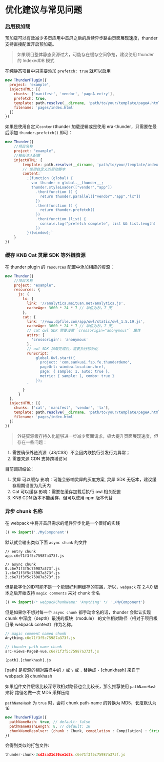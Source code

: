 # 优化建议与常见问题

### 启用预加载

预加载可以有效减少多页应用中首屏之后的后续异步路由页面展现速度，thunder 支持直接配置开启预加载。

> 如果项目整体静态资源过大，可能存在缓存空间争抢，建议使用 thunder 的 IndexedDB 模式

在纯静态项目中只需要添加 `prefetch: true` 就可以启用

```javascript
new ThunderPlugin({
  project: 'example',
  injectHTML: [{
    chunks: ['manifest', 'vendor', 'pageA-entry'],
    prefetch: true,
    template: path.resolve(__dirname, 'path/to/your/template/pageA.html'),
    filename: 'pages/index.html'
  }]
})
```

如果是使用自定义`content`thunder 加载逻辑或是使用 era-thunder，只需要在最后添加 `thunder.prefetch()` 即可：

```javascript
new Thunder({
    //项目名称
    project: "example",
    //模板注入配置
    injectHTML: {
        template: path.resolve(__dirname, 'path/to/your/template/index.html'),
        // 使用自定义的启动脚本
        content:`
          ;(function (global) {
            var thunder = global.__thunder__;
            thunder.styleLoader(["vendor","app"])
              .then(function () {
                return thunder.parallel(["vendor","app","lx"])
              })
              .then(function () {
                return thunder.prefetch()
              })
              .then(function (list) {
                console.log("prefetch complete", list && list.length)
              })
          })(window);`
    }
})
```


### 缓存 KNB Cat 灵犀 SDK 等外链资源

在 thunder plugin 的 `resources` 配置中添加相应的资源：

```javascript
new Thunder({
    //项目名称
    project: "example",
    resources: {
      js: {
        lx: {
          link: '//analytics.meituan.net/analytics.js',
          cacheAge: 3600 * 24 * 7 // 单位为秒，7 天
        },
        cat: {
          link: '//www.dpfile.com/app/owl/static/owl_1.5.19.js',
          cacheAge: 3600 * 24 * 7 // 单位为秒，7 天,
          // cat owl SDK 需要设置 `crossorigin="anonymous"` 属性
          attrs: {
            'crossorigin': 'anonymous'
          },
          // owl SDK 加载完成后，需要执行初始化
          runScript: `
              global.Owl.start({ 
                project: 'com.sankuai.fsp.fe.thunderdemo',
                pageUrl: window.location.href,
                page: { sample: 1, auto: true },
                metric: { sample: 1, combo: true }
              });
          `
        }
      }
  },
  injectHTML: [{
    chunks: ['cat', 'manifest', 'vendor', 'lx'],
    template: path.resolve(__dirname, 'path/to/your/template/pageA.html'),
    filename: 'pages/index.html'
  }]
})
```

> 外链资源缓存持久化能够进一步减少页面请求，极大提升页面展现速度，但存在一些问题：
1. 需要确保外链资源（JS/CSS）不会因内联执行引发行为异常；
2. 需要来源 CDN 支持跨域访问

目前调研结论：

1. 灵犀 可以缓存  影响：可能会影响灵犀的灰度方案, 灵犀 SDK 无版本，建议缓存周期设置为几天内
2. Cat 可以缓存  影响：需要在缓存加载后执行 owl 相关配置
3. KNB  CDN 版本不能缓存，但可以使用 npm 版本代替


### 异步 chunk 名称

在 webpack 中将非首屏需求的组件异步化是一个很好的实践

```javascript
() => import('./MyComponent')
```

默认就会输出类似下面 `async chunk` 的文件

```
// entry chunk
app.c6e71f3f5c75987a373f.js

// async chunk
0.c6e71f3f5c75987a373f.js
1.c6e71f3f5c75987a373f.js
2.c6e71f3f5c75987a373f.js
```

但是数字化的ID可能不是一个能很好利用缓存的实践，所以，`webpack` 在 2.4.0 版本之后开始支持 `magic comments` 来对 chunk 命名

```javascript
() => import(/* webpackChunkName: 'Anything' */ './MyComponent')
```

但是如果你不想对每一个 `async chunk` 都手动命名的话，thunder 会默认实现 chunk 中深度（depth）最浅的模块（module） 的文件相对路径（相对于项目根目录 webpack.context）作为名称。

```javascript
// magic comment named chunk
Anything.c6e71f3f5c75987a373f.js

// thunder path name chunk
src-views-PageB-vue.c6e71f3f5c75987a373f.js
```

```
[path].[chunkhash].js
```

[path] 是资源的相对路径中的 `/` 或 `\` 或 `.` 替换成 `-`
[chunkhash] 来自于 webpack 的 chunkhash

如果组件文件层级比较深导致相对路径也会比较长，那么推荐使用 `pathNameHash` 来将 路径名做一次 MD5 采样压缩

`pathNameHash` 为 `true` 时，会将 chunk path-name 的转换为 MD5，长度默认为 16

```javascript
new ThunderPlugin({
  pathNameHash: true, // default: false
  pathNameHashLength: 8, // default: 16
  chunkNameResolver: (chunk : Chunk, compilation : Compilation) : String => {} // Function
})

```

会得到类似的打包文件:

```javascript
thunder-chunk-3sd2sa31d36xe1d2s.c6e71f3f5c75987a373f.js
```
